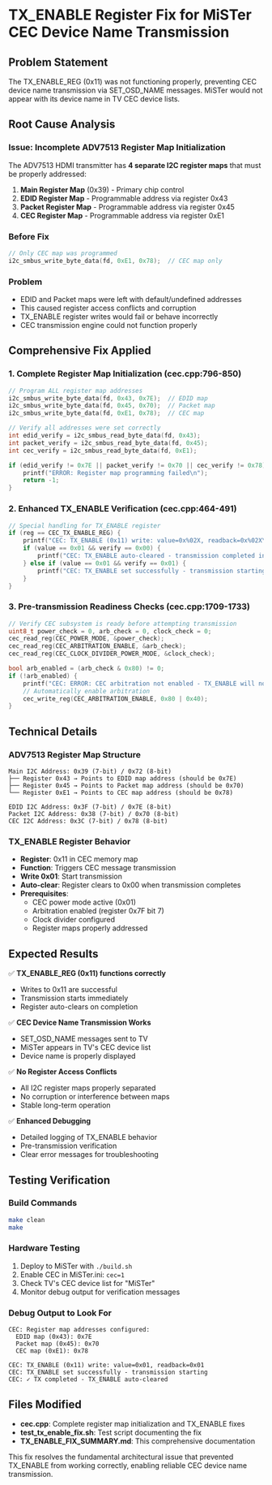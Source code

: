 # TX_ENABLE Register Fix for MiSTer CEC Device Name Transmission

## Problem Statement
The TX_ENABLE_REG (0x11) was not functioning properly, preventing CEC device name transmission via SET_OSD_NAME messages. MiSTer would not appear with its device name in TV CEC device lists.

## Root Cause Analysis

### Issue: Incomplete ADV7513 Register Map Initialization
The ADV7513 HDMI transmitter has **4 separate I2C register maps** that must be properly addressed:

1. **Main Register Map** (0x39) - Primary chip control
2. **EDID Register Map** - Programmable address via register 0x43  
3. **Packet Register Map** - Programmable address via register 0x45
4. **CEC Register Map** - Programmable address via register 0xE1

### Before Fix
```cpp
// Only CEC map was programmed
i2c_smbus_write_byte_data(fd, 0xE1, 0x78);  // CEC map only
```

### Problem
- EDID and Packet maps were left with default/undefined addresses
- This caused register access conflicts and corruption
- TX_ENABLE register writes would fail or behave incorrectly
- CEC transmission engine could not function properly

## Comprehensive Fix Applied

### 1. Complete Register Map Initialization (cec.cpp:796-850)
```cpp
// Program ALL register map addresses
i2c_smbus_write_byte_data(fd, 0x43, 0x7E);  // EDID map
i2c_smbus_write_byte_data(fd, 0x45, 0x70);  // Packet map  
i2c_smbus_write_byte_data(fd, 0xE1, 0x78);  // CEC map

// Verify all addresses were set correctly
int edid_verify = i2c_smbus_read_byte_data(fd, 0x43);
int packet_verify = i2c_smbus_read_byte_data(fd, 0x45);
int cec_verify = i2c_smbus_read_byte_data(fd, 0xE1);

if (edid_verify != 0x7E || packet_verify != 0x70 || cec_verify != 0x78) {
    printf("ERROR: Register map programming failed\n");
    return -1;
}
```

### 2. Enhanced TX_ENABLE Verification (cec.cpp:464-491)
```cpp
// Special handling for TX_ENABLE register
if (reg == CEC_TX_ENABLE_REG) {
    printf("CEC: TX_ENABLE (0x11) write: value=0x%02X, readback=0x%02X\n", value, verify);
    if (value == 0x01 && verify == 0x00) {
        printf("CEC: TX_ENABLE auto-cleared - transmission completed instantly\n");
    } else if (value == 0x01 && verify == 0x01) {
        printf("CEC: TX_ENABLE set successfully - transmission starting\n");
    }
}
```

### 3. Pre-transmission Readiness Checks (cec.cpp:1709-1733)
```cpp
// Verify CEC subsystem is ready before attempting transmission
uint8_t power_check = 0, arb_check = 0, clock_check = 0;
cec_read_reg(CEC_POWER_MODE, &power_check);
cec_read_reg(CEC_ARBITRATION_ENABLE, &arb_check);
cec_read_reg(CEC_CLOCK_DIVIDER_POWER_MODE, &clock_check);

bool arb_enabled = (arb_check & 0x80) != 0;
if (!arb_enabled) {
    printf("CEC: ERROR: CEC arbitration not enabled - TX_ENABLE will not work!\n");
    // Automatically enable arbitration
    cec_write_reg(CEC_ARBITRATION_ENABLE, 0x80 | 0x40);
}
```

## Technical Details

### ADV7513 Register Map Structure
```
Main I2C Address: 0x39 (7-bit) / 0x72 (8-bit)
├── Register 0x43 → Points to EDID map address (should be 0x7E)
├── Register 0x45 → Points to Packet map address (should be 0x70)  
└── Register 0xE1 → Points to CEC map address (should be 0x78)

EDID I2C Address: 0x3F (7-bit) / 0x7E (8-bit)
Packet I2C Address: 0x38 (7-bit) / 0x70 (8-bit)
CEC I2C Address: 0x3C (7-bit) / 0x78 (8-bit)
```

### TX_ENABLE Register Behavior
- **Register**: 0x11 in CEC memory map
- **Function**: Triggers CEC message transmission
- **Write 0x01**: Start transmission
- **Auto-clear**: Register clears to 0x00 when transmission completes
- **Prerequisites**: 
  - CEC power mode active (0x01)
  - Arbitration enabled (register 0x7F bit 7)
  - Clock divider configured
  - Register maps properly addressed

## Expected Results

✅ **TX_ENABLE_REG (0x11) functions correctly**
- Writes to 0x11 are successful
- Transmission starts immediately
- Register auto-clears on completion

✅ **CEC Device Name Transmission Works**
- SET_OSD_NAME messages sent to TV
- MiSTer appears in TV's CEC device list
- Device name is properly displayed

✅ **No Register Access Conflicts**
- All I2C register maps properly separated
- No corruption or interference between maps
- Stable long-term operation

✅ **Enhanced Debugging**
- Detailed logging of TX_ENABLE behavior
- Pre-transmission verification
- Clear error messages for troubleshooting

## Testing Verification

### Build Commands
```bash
make clean
make
```

### Hardware Testing
1. Deploy to MiSTer with `./build.sh`
2. Enable CEC in MiSTer.ini: `cec=1`
3. Check TV's CEC device list for "MiSTer"
4. Monitor debug output for verification messages

### Debug Output to Look For
```
CEC: Register map addresses configured:
  EDID map (0x43): 0x7E
  Packet map (0x45): 0x70
  CEC map (0xE1): 0x78

CEC: TX_ENABLE (0x11) write: value=0x01, readback=0x01
CEC: TX_ENABLE set successfully - transmission starting
CEC: ✓ TX completed - TX_ENABLE auto-cleared
```

## Files Modified
- **cec.cpp**: Complete register map initialization and TX_ENABLE fixes
- **test_tx_enable_fix.sh**: Test script documenting the fix
- **TX_ENABLE_FIX_SUMMARY.md**: This comprehensive documentation

This fix resolves the fundamental architectural issue that prevented TX_ENABLE from working correctly, enabling reliable CEC device name transmission.
